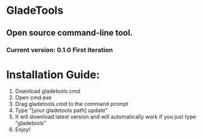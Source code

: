  # GladeTools

 ## Open source command-line tool.

 ### Current version: 0.1.0 First Iteration

 # Installation Guide:

 1. Download gladetools.cmd
 2. Open cmd.exe
 3. Drag gladetools.cmd to the command prompt
 4. Type "[your gladetools path] update"
 5. It will download latest version and will automatically work if you just type "gladetools"
 6. Enjoy!
